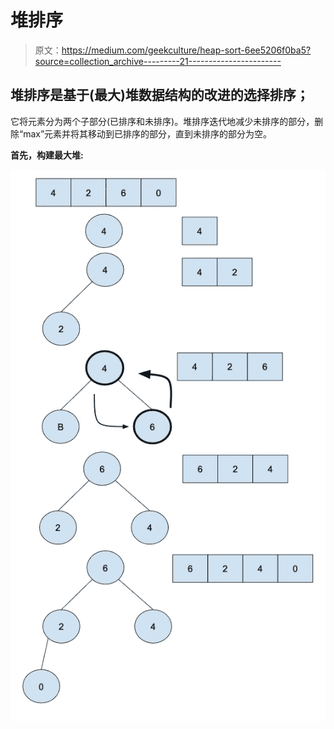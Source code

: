 # 堆排序

> 原文：<https://medium.com/geekculture/heap-sort-6ee5206f0ba5?source=collection_archive---------21----------------------->

## 堆排序是基于(最大)堆数据结构的改进的选择排序；

它将元素分为两个子部分(已排序和未排序)。堆排序迭代地减少未排序的部分，删除“max”元素并将其移动到已排序的部分，直到未排序的部分为空。

**首先，构建最大堆:**

![](img/d81d08440d6c38333c46b13452348578.png)
